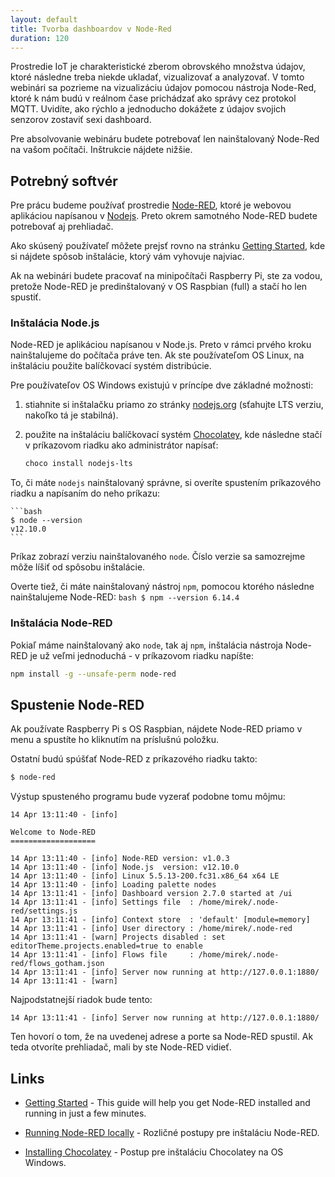 ```yaml
---
layout: default
title: Tvorba dashboardov v Node-Red
duration: 120
---
```


Prostredie IoT je charakteristické zberom obrovského množstva údajov, ktoré následne treba niekde ukladať, vizualizovať a analyzovať. V tomto webinári sa pozrieme na vizualizáciu údajov pomocou nástroja Node-Red, ktoré k nám budú v reálnom čase prichádzať ako správy cez protokol MQTT. Uvidíte, ako rýchlo a jednoducho dokážete z údajov svojich senzorov zostaviť sexi dashboard.

Pre absolvovanie webináru budete potrebovať len nainštalovaný Node-Red na vašom počítači. Inštrukcie nájdete nižšie.

## Potrebný softvér

Pre prácu budeme používať prostredie [Node-RED](https://nodered.org), ktoré je webovou aplikáciou napísanou v [Nodejs](https://nodejs.org/en/). Preto okrem samotného Node-RED budete potrebovať aj prehliadač.

Ako skúsený používateľ môžete prejsť rovno na stránku [Getting Started](https://nodered.org/docs/getting-started/), kde si nájdete spôsob inštalácie, ktorý vám vyhovuje najviac.

Ak na webinári budete pracovať na minipočítači Raspberry Pi, ste za vodou, pretože Node-RED je predinštalovaný v OS Raspbian (full) a stačí ho len spustiť.

### Inštalácia Node.js

Node-RED je aplikáciou napísanou v Node.js. Preto v rámci prvého kroku nainštalujeme do počítača práve ten. Ak ste používateľom OS Linux, na inštaláciu použite balíčkovací systém distribúcie.

Pre používateľov OS Windows existujú v príncípe dve základné možnosti:

1. stiahnite si inštalačku priamo zo stránky [nodejs.org](https://nodejs.org/) (sťahujte LTS verziu, nakoľko tá je stabilná).

2. použite na inštaláciu balíčkovací systém [Chocolatey](https://chocolatey.org), kde následne stačí v príkazovom riadku ako administrátor napísať:

    ```bash
    choco install nodejs-lts
    ```

To, či máte `nodejs` nainštalovaný správne, si overíte spustením príkazového riadku a napísaním do neho príkazu:

    ```bash
    $ node --version
    v12.10.0
    ```

Príkaz zobrazí verziu nainštalovaného `node`. Číslo verzie sa samozrejme môže líšiť od spôsobu inštalácie.

Overte tiež, či máte nainštalovaný nástroj `npm`, pomocou ktorého následne nainštalujeme Node-RED:
    ```bash
    $ npm --version
    6.14.4
    ```


### Inštalácia Node-RED

Pokiaľ máme nainštalovaný ako `node`, tak aj `npm`, inštalácia nástroja Node-RED je už veľmi jednoduchá - v príkazovom riadku napíšte:

```bash
npm install -g --unsafe-perm node-red
```


## Spustenie Node-RED

Ak používate Raspberry Pi s OS Raspbian, nájdete Node-RED priamo v menu a spustíte ho kliknutím na príslušnú položku.

Ostatní budú spúšťať Node-RED z príkazového riadku takto:

```bash
$ node-red
```

Výstup spusteného programu bude vyzerať podobne tomu môjmu:

```
14 Apr 13:11:40 - [info]

Welcome to Node-RED
===================

14 Apr 13:11:40 - [info] Node-RED version: v1.0.3
14 Apr 13:11:40 - [info] Node.js  version: v12.10.0
14 Apr 13:11:40 - [info] Linux 5.5.13-200.fc31.x86_64 x64 LE
14 Apr 13:11:40 - [info] Loading palette nodes
14 Apr 13:11:41 - [info] Dashboard version 2.7.0 started at /ui
14 Apr 13:11:41 - [info] Settings file  : /home/mirek/.node-red/settings.js
14 Apr 13:11:41 - [info] Context store  : 'default' [module=memory]
14 Apr 13:11:41 - [info] User directory : /home/mirek/.node-red
14 Apr 13:11:41 - [warn] Projects disabled : set editorTheme.projects.enabled=true to enable
14 Apr 13:11:41 - [info] Flows file     : /home/mirek/.node-red/flows_gotham.json
14 Apr 13:11:41 - [info] Server now running at http://127.0.0.1:1880/
14 Apr 13:11:41 - [warn]
```

Najpodstatnejší riadok bude tento:

```
14 Apr 13:11:41 - [info] Server now running at http://127.0.0.1:1880/
```

Ten hovorí o tom, že na uvedenej adrese a porte sa Node-RED spustil. Ak teda otvoríte prehliadač, mali by ste Node-RED vidieť.


## Links

* [Getting Started](https://nodered.org/docs/getting-started/) - This guide will help you get Node-RED installed and running in just a few minutes.

* [Running Node-RED locally](https://nodered.org/docs/getting-started/local) - Rozličné postupy pre inštaláciu Node-RED.

* [Installing Chocolatey](https://chocolatey.org/install) - Postup pre inštaláciu Chocolatey na OS Windows.


